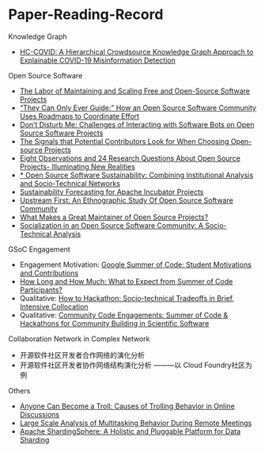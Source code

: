 # Paper-Reading-Record

Knowledge Graph

* [HC-COVID: A Hierarchical Crowdsource Knowledge Graph Approach to Explainable COVID-19 Misinformation Detection](https://dl.acm.org/doi/pdf/10.1145/3492855)

Open Source Software

* [The Labor of Maintaining and Scaling Free and Open-Source Software Projects](https://dl.acm.org/doi/pdf/10.1145/3449249)
* [“They Can Only Ever Guide:” How an Open Source Software Community Uses Roadmaps to Coordinate Effort](https://dl.acm.org/doi/pdf/10.1145/3449232)
* [Don’t Disturb Me: Challenges of Interacting with Software Bots on Open Source Software Projects](https://dl.acm.org/doi/pdf/10.1145/3476042)
* [The Signals that Potential Contributors Look for When Choosing Open-source Projects](https://dl.acm.org/doi/pdf/10.1145/3359224)
* [Eight Observations and 24 Research Questions About Open Source Projects- Illuminating New Realities](https://dl.acm.org/doi/pdf/10.1145/3274326)
* [* Open Source Software Sustainability: Combining Institutional Analysis and Socio-Technical Networks](https://dl.acm.org/doi/pdf/10.1145/3555129)
* [Sustainability Forecasting for Apache Incubator Projects](https://dl.acm.org/doi/pdf/10.1145/3468264.3468563) 
* [Upstream First: An Ethnographic Study Of Open Source Software Community](https://www.youtube.com/watch?v=-NU7zl2p1NQ)
* [What Makes a Great Maintainer of Open Source Projects?](https://dl.acm.org/doi/abs/10.1109/ICSE43902.2021.00093)
* [Socialization in an Open Source Software Community: A Socio-Technical Analysis]()

GSoC Engagement

* Engagement Motivation: [Google Summer of Code: Student Motivations and Contributions](https://arxiv.org/pdf/1910.05798.pdf) 
* [How Long and How Much: What to Expect from Summer of Code Participants?](https://ieeexplore-ieee-org.ez.xjtlu.edu.cn/stamp/stamp.jsp?tp=&arnumber=8094410) 
* Qualitative: [How to Hackathon: Socio-technical Tradeoffs in Brief, Intensive Collocation](https://www.cs.cmu.edu/~etrainer/papers/hackathons-tradeoffs.pdf)
* Qualitative: [Community Code Engagements: Summer of Code & Hackathons for Community Building in Scientific Software](https://www.cs.cmu.edu/~etrainer/papers/GSoC-hackathons.pdf)

Collaboration Network in Complex Network
* 开源软件社区开发者合作网络的演化分析
* 开源软件社区开发者协作网络结构演化分析 ———以 Cloud Foundry社区为例

Others

* [Anyone Can Become a Troll: Causes of Trolling Behavior in Online Discussions](https://dl.acm.org/doi/pdf/10.1145/2998181.2998213)
* [Large Scale Analysis of Multitasking Behavior During Remote Meetings](https://arxiv.org/pdf/2101.11865.pdf)
* [Apache ShardingSphere: A Holistic and Pluggable Platform for Data Sharding](http://www.kangry.net/paper/ICDE2022_SS.pdf)
